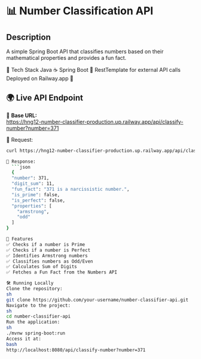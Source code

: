 # 📊 Number Classification API

## Description
A simple Spring Boot API that classifies numbers based on their mathematical properties and provides a fun fact.

🔧 Tech Stack
Java ☕
Spring Boot 🌱
RestTemplate for external API calls
Deployed on Railway.app 🚀

## 🌍 Live API Endpoint
🚀 **Base URL:**  
https://hng12-number-classifier-production.up.railway.app/api/classify-number?number=371

📌 Request:
```bash
curl https://hng12-number-classifier-production.up.railway.app/api/classify-number?number=371

📌 Response:
  ```json
  {
  "number": 371,
  "digit_sum": 11,
  "fun_fact": "371 is a narcissistic number.",
  "is_prime": false,
  "is_perfect": false,
  "properties": [
    "armstrong",
    "odd"
  ]
}

🚀 Features
✅ Checks if a number is Prime
✅ Checks if a number is Perfect
✅ Identifies Armstrong numbers
✅ Classifies numbers as Odd/Even
✅ Calculates Sum of Digits
✅ Fetches a Fun Fact from the Numbers API

🛠️ Running Locally
Clone the repository:
sh
git clone https://github.com/your-username/number-classifier-api.git
Navigate to the project:
sh
cd number-classifier-api
Run the application:
sh
./mvnw spring-boot:run
Access it at:
bash
http://localhost:8080/api/classify-number?number=371
